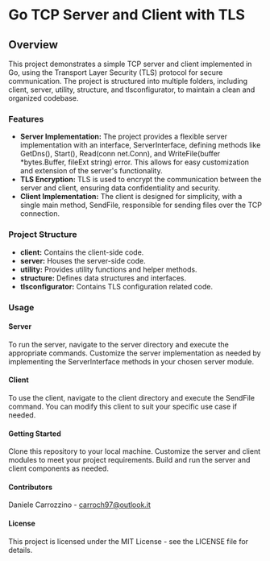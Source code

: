 # Go TCP Server and Client with TLS
## Overview
This project demonstrates a simple TCP server and client implemented in Go, using the Transport Layer Security (TLS) protocol for secure communication. The project is structured into multiple folders, including client, server, utility, structure, and tlsconfigurator, to maintain a clean and organized codebase.

### Features
- __Server Implementation:__ The project provides a flexible server implementation with an interface, ServerInterface, defining methods like GetDns(), Start(), Read(conn net.Conn), and WriteFile(buffer *bytes.Buffer, fileExt string) error. This allows for easy customization and extension of the server's functionality.
- __TLS Encryption:__ TLS is used to encrypt the communication between the server and client, ensuring data confidentiality and security.
- __Client Implementation:__ The client is designed for simplicity, with a single main method, SendFile, responsible for sending files over the TCP connection.

### Project Structure
- __client:__ Contains the client-side code.
- __server:__ Houses the server-side code.
- __utility:__ Provides utility functions and helper methods.
- __structure:__ Defines data structures and interfaces.
- __tlsconfigurator:__ Contains TLS configuration related code.

### Usage
#### Server
To run the server, navigate to the server directory and execute the appropriate commands. Customize the server implementation as needed by implementing the ServerInterface methods in your chosen server module.

#### Client
To use the client, navigate to the client directory and execute the SendFile command. You can modify this client to suit your specific use case if needed.

#### Getting Started
Clone this repository to your local machine.
Customize the server and client modules to meet your project requirements.
Build and run the server and client components as needed.
#### Contributors
Daniele Carrozzino - carroch97@outlook.it
#### License
This project is licensed under the MIT License - see the LICENSE file for details.
